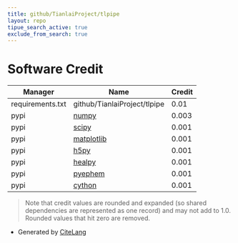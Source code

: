 ```yaml
---
title: github/TianlaiProject/tlpipe
layout: repo
tipue_search_active: true
exclude_from_search: true
---
```

# Software Credit

|Manager|Name|Credit|
|-------|----|------|
|requirements.txt|github/TianlaiProject/tlpipe|0.01|
|pypi|[numpy](https://www.numpy.org)|0.003|
|pypi|[scipy](https://www.scipy.org)|0.001|
|pypi|[matplotlib](https://matplotlib.org)|0.001|
|pypi|[h5py](http://www.h5py.org)|0.001|
|pypi|[healpy](http://github.com/healpy)|0.001|
|pypi|[pyephem](http://rhodesmill.org/pyephem/)|0.001|
|pypi|[cython](http://cython.org/)|0.001|


> Note that credit values are rounded and expanded (so shared dependencies are represented as one record) and may not add to 1.0. Rounded values that hit zero are removed.


- Generated by [CiteLang](https://github.com/vsoch/citelang)
